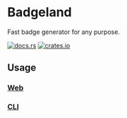 # Badgeland

Fast badge generator for any purpose.

[![docs.rs](https://merit-badge.dev/b/docs/0.7.1?color=4d76ae)](https://docs.rs/merit/)
[![crates.io](https://merit-badge.dev/b/crates.io/v0.7.1?color=fe7d37)](https://crates.io/crates/merit)


## Usage

### [Web](badgeland-web/Readme.md)

### [CLI](badgeland/Readme.md)
